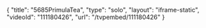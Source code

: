 {
    "title": "5685PrimulaTea",
    "type": "solo",
    "layout": "iframe-static",
    "videoId": "111180426",
    "url": "\/tvpembed\/111180426"
}